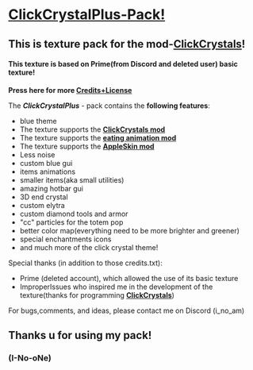 # [ClickCrystalPlus-Pack!](https://modrinth.com/resourcepack/clickcrystalplus-pack)

 ## This is texture pack for the mod-[**ClickCrystals**](https://modrinth.com/mod/clickcrystals)!

#### This texture is based on Prime(from Discord and deleted user) basic texture!
**Press here for more [Credits+License](https://github.com/ItzNoOne/ClickCrystalPlus-Pack-/blob/main/CREDITS%2BLICENSE%20.txt)**

The ***ClickCrystalPlus*** - pack contains the **following features**:
- blue theme
- The texture supports the [**ClickCrystals mod**](https://modrinth.com/mod/clickcrystals)
- The texture supports the [**eating animation mod**](https://modrinth.com/mod/eating-animation)
- The texture supports the [**AppleSkin mod**](https://modrinth.com/mod/appleskin)
- Less noise
- custom blue gui
- items animations 
- smaller items(aka small utilities)
- amazing hotbar gui
- 3D end crystal 
- custom elytra 
- custom diamond tools and armor
- "cc" particles for the totem pop
- better color map(everything need to be more brighter and greener)
- special enchantments icons
- and much more of the click crystal theme!

Special thanks (in addition to those credits.txt):
 - Prime (deleted account), which allowed the use of its basic texture
 - ImproperIssues who inspired me in the development of the texture(thanks for programming [**ClickCrystals**](https://modrinth.com/mod/clickcrystals))


For bugs,comments, and ideas, please contact me on Discord (i_no_am)
## Thanks u for using my pack!
  ### (I-No-oNe)

